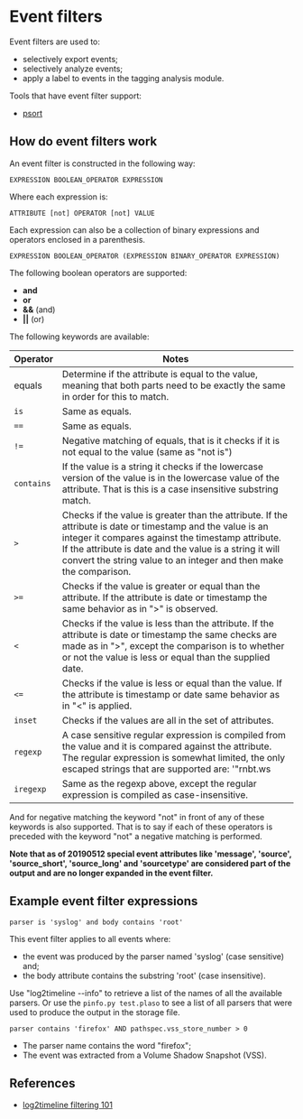 # Event filters

Event filters are used to:

* selectively export events;
* selectively analyze events;
* apply a label to events in the tagging analysis module.

Tools that have event filter support:

* [psort](Using-psort.html#filtering)

## How do event filters work

An event filter is constructed in the following way:

```
EXPRESSION BOOLEAN_OPERATOR EXPRESSION
```

Where each expression is:

```
ATTRIBUTE [not] OPERATOR [not] VALUE
```

Each expression can also be a collection of binary expressions and operators
enclosed in a parenthesis.

```
EXPRESSION BOOLEAN_OPERATOR (EXPRESSION BINARY_OPERATOR EXPRESSION)
```

The following boolean operators are supported:

* **and**
* **or**
* **&&** (and)
* **||** (or)

The following keywords are available:

Operator | Notes
---- | ----
equals | Determine if the attribute is equal to the value, meaning that both parts need to be exactly the same in order for this to match.
`is` | Same as equals.
`==` | Same as equals.
`!=` | Negative matching of equals, that is it checks if it is not equal to the value (same as "not is")
`contains` | If the value is a string it checks if the lowercase version of the value is in the lowercase value of the attribute. That is this is a case insensitive substring match.
`>` | Checks if the value is greater than the attribute. If the attribute is date or timestamp and the value is an integer it compares against the timestamp attribute. If the attribute is date and the value is a string it will convert the string value to an integer and then make the comparison.
`>=` | Checks if the value is greater or equal than the attribute. If the attribute is date or timestamp the same behavior as in ">" is observed.
`<` | Checks if the value is less than the attribute. If the attribute is date or timestamp the same checks are made as in ">", except the comparison is to whether or not the value is less or equal than the supplied date.
`<=` | Checks if the value is less or equal than the value. If the attribute is timestamp or date same behavior as in "<" is applied.
`inset` | Checks if the values are all in the set of attributes.
`regexp` | A case sensitive regular expression is compiled from the value and it is compared against the attribute. The regular expression is somewhat limited, the only escaped strings that are supported are: '"rnbt.ws
`iregexp` | Same as the regexp above, except the regular expression is compiled as case-insensitive.

And for negative matching the keyword "not" in front of any of these keywords
is also supported. That is to say if each of these operators is preceded with
the keyword "not" a negative matching is performed.

**Note that as of 20190512 special event attributes like 'message', 'source',
'source_short', 'source_long' and 'sourcetype' are considered part of the output
and are no longer expanded in the event filter.**

## Example event filter expressions

```
parser is 'syslog' and body contains 'root'
```

This event filter applies to all events where:

* the event was produced by the parser named 'syslog' (case sensitive) and;
* the body attribute contains the substring 'root' (case insensitive).

Use "log2timeline --info" to retrieve a list of the names of all the available
parsers. Or use the ```pinfo.py test.plaso``` to see a list of all parsers that
were used to produce the output in the storage file.

```
parser contains 'firefox' AND pathspec.vss_store_number > 0
```

* The parser name contains the word "firefox";
* The event was extracted from a Volume Shadow Snapshot (VSS).

## References

* [log2timeline filtering 101](http://blog.kiddaland.net/2012/12/log2timeline-filtering-101.html)

